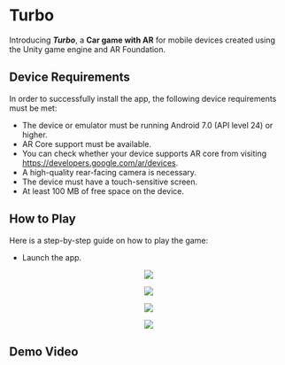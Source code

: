 # Turbo

Introducing _**Turbo**_, a **Car game with AR** for mobile devices created using the Unity game engine and AR Foundation. 

<!-- ## Setting Up the Repository

1. Clone this repo (recommended to use github desktop)
2. Open Unity Hub 
3. Click drop down near `Open` button
4. Click `Add project from disk`
5. Then navigate to place where you cloned the repo
6. Click and open the project foder "Mora dARts" (not Mora-dARTs folder)
7. You will only see the changes once you go to `Assets` section in Unity and click `Scenes` folder. -->

<!-- ## Build the App
1. Navigate to `Files > Build Settings` and there select Android as the platform.
2. Click on build and slect the path where the APK should be created. -->

## Device Requirements 
In order to successfully install the app, the following device requirements must be met:
* The device or emulator must be running Android 7.0 (API level 24) or higher.
* AR Core support must be available. 
* You can check whether your device supports AR core from visiting https://developers.google.com/ar/devices.
* A high-quality rear-facing camera is necessary.
* The device must have a touch-sensitive screen.
* At least 100 MB of free space on the device.

<!-- ## Installation Steps
* To download the Mora Darts APK onto your Android device, begin by visiting https://github.com/Avishka-Shamendra/Mora-dARts/releases/download/v1.0.0/Mora-dARts-v1.0.0.apk.
* Once the APK has been downloaded, proceed to install the application on your mobile device. 
* Keep in mind that a security warning may be displayed on your phone due to the app not being downloaded from the Play Store. In this case, simply acknowledge the warning and continue with the installation process. -->

<!-- ## Game Rules
* The game starts with the player having 501 points and 50 darts.
* Each dart is thrown one at a time.
* The player's points will be reduced based on where the dart hits the board. The relevant point values for different areas are indicated in the below figure.

<p align="center">
  <img src="https://user-images.githubusercontent.com/57411348/220306392-830bd28f-ffc7-4a2f-b9d2-912a0b2098f9.png">
</p>

* The player must be at least 0.8m away from the dartboard for their points to count.
* If the player reaches exactly 0 points with the given number of darts, they win the game, and the score will be the remaining number of darts. (By "exactly 0," we mean that if the remaining points are 30, any points from a dart throw above 30 will be disregarded.)
* If the player does not reach exactly 0 points with the given number of darts, they lose the game. -->

## How to Play
Here is a step-by-step guide on how to play the game:
* Launch the app.

<p align="center">
  <img src="https://user-images.githubusercontent.com/38396435/220977112-ca9a53f0-f1bc-4e71-b7a7-7121d46d5643.jpg">
</p>


<!-- * When the camera opens from within the app, point it towards a vertical plane (such as a wall or door) where you want to place the dartboard. Note that you must be in a well-lit place, and you may need to allow permission for the app to use your device's camera.
* Keep pointing towards the vertical plane until you see a view similar to the image below. You should also see a black placement indicator on the plane where the dartboard will be placed. -->

<p align="center">
  <img src="https://user-images.githubusercontent.com/38396435/220977112-ca9a53f0-f1bc-4e71-b7a7-7121d46d5643.jpg">
</p>

<!-- * Tap once on the screen. You should now see the dartboard projected onto the plane, along with a dart in front of it. If the dartboard is not in the right orientation, you can drag two fingers on the screen to rotate it as needed.
* You are now ready to start playing darts. You should see the points value on the top left, the number of darts you have left on the top right, and the distance between you and the board on the bottom left. -->

<p align="center">
  <img src="https://user-images.githubusercontent.com/38396435/220977112-ca9a53f0-f1bc-4e71-b7a7-7121d46d5643.jpg">
</p>

<!-- * To throw a dart, tap the dart once. The dart will be thrown towards the board, and once it collides with the board, you will see the points you scored from that dart pop up and the total points value getting updated.
* If you are too close to throw, a `Too close` message will appear when you try to throw a dart. 
* If your dart throw scores more than the required remaining points, you will see the `Too much` message pop up.
* Once you win or lose the game, you will see the end game screen. Here, you can see your score and the highest score. You can press `Play Again`  to start a new game. -->

<p align="center">
  <img src="https://user-images.githubusercontent.com/38396435/220977112-ca9a53f0-f1bc-4e71-b7a7-7121d46d5643.jpg">
</p>

## Demo Video

